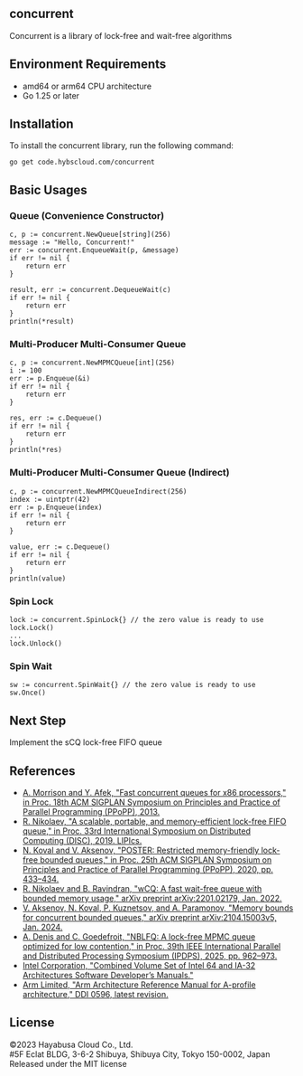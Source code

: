 ## concurrent

Concurrent is a library of lock-free and wait-free algorithms 

## Environment Requirements

- amd64 or arm64 CPU architecture
- Go 1.25 or later

## Installation

To install the concurrent library, run the following command:
```shell
go get code.hybscloud.com/concurrent
```

## Basic Usages

### Queue (Convenience Constructor)

```golang
c, p := concurrent.NewQueue[string](256)
message := "Hello, Concurrent!"
err := concurrent.EnqueueWait(p, &message)
if err != nil {
	return err
}

result, err := concurrent.DequeueWait(c)
if err != nil {
	return err
}
println(*result)
```

### Multi-Producer Multi-Consumer Queue
```golang
c, p := concurrent.NewMPMCQueue[int](256)
i := 100
err := p.Enqueue(&i)
if err != nil {
	return err
}

res, err := c.Dequeue()
if err != nil {
	return err
}
println(*res)
```

### Multi-Producer Multi-Consumer Queue (Indirect)
```golang
c, p := concurrent.NewMPMCQueueIndirect(256)
index := uintptr(42)
err := p.Enqueue(index)
if err != nil {
	return err
}

value, err := c.Dequeue()
if err != nil {
	return err
}
println(value)
```
### Spin Lock
```golang
lock := concurrent.SpinLock{} // the zero value is ready to use
lock.Lock()
...
lock.Unlock()
```

### Spin Wait
```golang
sw := concurrent.SpinWait{} // the zero value is ready to use
sw.Once()
```

## Next Step
Implement the sCQ lock-free FIFO queue

## References
- [A. Morrison and Y. Afek, "Fast concurrent queues for x86 processors," in Proc. 18th ACM SIGPLAN Symposium on Principles and Practice of Parallel Programming (PPoPP), 2013.](https://dl.acm.org/doi/10.1145/2442516.2442527)  
- [R. Nikolaev, "A scalable, portable, and memory-efficient lock-free FIFO queue," in Proc. 33rd International Symposium on Distributed Computing (DISC), 2019. LIPIcs.](https://drops.dagstuhl.de/opus/volltexte/2019/11335/pdf/LIPIcs-DISC-2019-28.pdf)  
- [N. Koval and V. Aksenov, "POSTER: Restricted memory-friendly lock-free bounded queues," in Proc. 25th ACM SIGPLAN Symposium on Principles and Practice of Parallel Programming (PPoPP), 2020, pp. 433–434.](https://nikitakoval.org/publications/ppopp20-queues.pdf)  
- [R. Nikolaev and B. Ravindran, "wCQ: A fast wait-free queue with bounded memory usage," arXiv preprint arXiv:2201.02179, Jan. 2022.](https://arxiv.org/abs/2201.02179)  
- [V. Aksenov, N. Koval, P. Kuznetsov, and A. Paramonov, "Memory bounds for concurrent bounded queues," arXiv preprint arXiv:2104.15003v5, Jan. 2024.](https://arxiv.org/abs/2104.15003)  
- [A. Denis and C. Goedefroit, "NBLFQ: A lock-free MPMC queue optimized for low contention," in Proc. 39th IEEE International Parallel and Distributed Processing Symposium (IPDPS), 2025, pp. 962–973.](https://hal.science/hal-04762608)  
- [Intel Corporation, "Combined Volume Set of Intel 64 and IA-32 Architectures Software Developer’s Manuals."](https://www.intel.com/content/www/us/en/developer/articles/technical/intel-sdm.html)  
- [Arm Limited, "Arm Architecture Reference Manual for A-profile architecture," DDI 0596, latest revision.](https://developer.arm.com/documentation/ddi0596/latest/)

## License
©2023 Hayabusa Cloud Co., Ltd.  
#5F Eclat BLDG, 3-6-2 Shibuya, Shibuya City, Tokyo 150-0002, Japan  
Released under the MIT license
